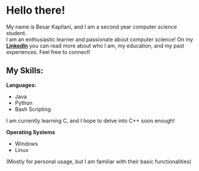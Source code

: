 # Hello there!
My name is Besar Kapllani, and I am a second year computer science student.<br>
I am an enthusiastic learner and passionate about computer science!
On my **[LinkedIn](https://www.linkedin.com/in/besarkapllani/)** you can read more about who I am, my education, and my past experiences. Feel free to connect!

## My Skills:
**Languages:**
- Java
- Python
- Bash Scripting

I am currently learning C, and I hope to delve into C++ soon enough!

**Operating Systems**
- Windows
- Linux

(Mostly for personal usage, but I am familiar with their basic functionalities)
